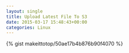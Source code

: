 ```yaml
---
layout: single                                                                                                              
title: Upload Latest File To S3                                                                                                                       
date: 2015-03-17 15:48:43+00:00                                                                                                                        
categories: Linux                                                                                                                
---                                                                                                                              
```


{% gist makeittotop/50ae17b4b876b90f4070 %}                                                                                                           

